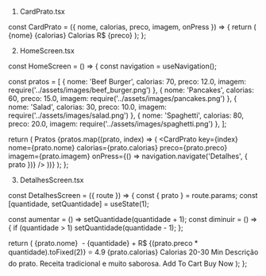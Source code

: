 1. CardPrato.tsx

const CardPrato = ({ nome, calorias, preco, imagem, onPress }) => {
  return (
    <TouchableOpacity onPress={onPress} style={styles.card}>
      <Image source={imagem} style={styles.imagem} />
      <View style={styles.info}>
        <Text style={styles.nome}>{nome}</Text>
        <Text style={styles.calorias}>{calorias} Calorias</Text>
        <Text style={styles.preco}>R$ {preco}</Text>
      </View>
    </TouchableOpacity>
  );
};

2. HomeScreen.tsx

const HomeScreen = () => {
  const navigation = useNavigation();

  const pratos = [
    { nome: 'Beef Burger', calorias: 70, preco: 12.0, imagem: require('../assets/images/beef_burger.png') },
    { nome: 'Pancakes', calorias: 60, preco: 15.0, imagem: require('../assets/images/pancakes.png') },
    { nome: 'Salad', calorias: 30, preco: 10.0, imagem: require('../assets/images/salad.png') },
    { nome: 'Spaghetti', calorias: 80, preco: 20.0, imagem: require('../assets/images/spaghetti.png') },
  ];

  return (
    <ScrollView contentContainerStyle={styles.container}>
      <Text style={styles.titulo}>Pratos</Text>
      {pratos.map((prato, index) => (
        <CardPrato
          key={index}
          nome={prato.nome}
          calorias={prato.calorias}
          preco={prato.preco}
          imagem={prato.imagem}
          onPress={() => navigation.navigate('Detalhes', { prato })}
        />
      ))}
    </ScrollView>
  );
};

3. DetalhesScreen.tsx

const DetalhesScreen = ({ route }) => {
  const { prato } = route.params;
  const [quantidade, setQuantidade] = useState(1);

  const aumentar = () => setQuantidade(quantidade + 1);
  const diminuir = () => {
    if (quantidade > 1) setQuantidade(quantidade - 1);
  };

  return (
    <ScrollView style={styles.container}>
      <Text style={styles.titulo}>{prato.nome}</Text>
      <Image source={prato.imagem} style={styles.imagem} />
      <View style={styles.controles}>
        <TouchableOpacity onPress={diminuir}><Text style={styles.botao}>-</Text></TouchableOpacity>
        <Text style={styles.quantidade}>{quantidade}</Text>
        <TouchableOpacity onPress={aumentar}><Text style={styles.botao}>+</Text></TouchableOpacity>
      </View>
      <Text style={styles.preco}>R$ {(prato.preco * quantidade).toFixed(2)}</Text>
      <View style={styles.info}>
        <Text style={styles.infoItem}>⭐ 4.9</Text>
        <Text style={styles.infoItem}>{prato.calorias} Calorias</Text>
        <Text style={styles.infoItem}>20-30 Min</Text>
      </View>
      <Text style={styles.descricao}>Descrição do prato. Receita tradicional e muito saborosa.</Text>
      <View style={styles.botoes}>
        <TouchableOpacity style={styles.btnSec}><Text style={styles.btnTexto}>Add To Cart</Text></TouchableOpacity>
        <TouchableOpacity style={styles.btnPrim}><Text style={styles.btnTexto}>Buy Now</Text></TouchableOpacity>
      </View>
    </ScrollView>
  );
};
